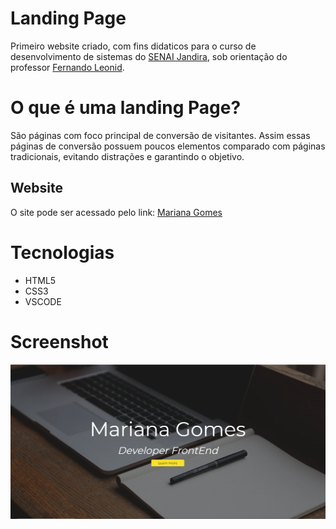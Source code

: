 # Landing Page
Primeiro website criado, com fins didaticos para o curso de desenvolvimento de sistemas do [SENAI Jandira](https://jandira.sp.senai.br/), sob orientação do professor [Fernando Leonid](https://github.com/fernandoleonid).

# O que é uma landing Page?
São páginas com foco principal de conversão de visitantes. Assim essas páginas de conversão possuem poucos elementos comparado com páginas tradicionais, evitando distrações e garantindo o objetivo.

## Website
O site pode ser acessado pelo link: [Mariana Gomes](https://marianasgit.github.io/Landing-Page/)

# Tecnologias
* HTML5
* CSS3
* VSCODE

# Screenshot
![](capturadetela.png)